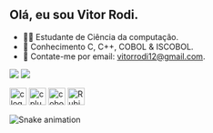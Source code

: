    ## Olá, eu sou Vitor Rodi.   
          
- 👨‍💻 Estudante de Ciência da computação.               
- 🚀 Conhecimento C, C++, COBOL & ISCOBOL.                
- 📧 Contate-me por email: vitorrodi12@gmail.com.            
     
 <a href="https://www.instagram.com/vitor_rodi/" target="_blank"><img src="https://img.shields.io/badge/-Instagram-%23E4405F?style=for-the-badge&logo=instagram&logoColor=white" target="_blank"></a>
<a href="https://www.linkedin.com/in/vitor-rodi/" target="_blank"><img src="https://img.shields.io/badge/-LinkedIn-%230077B5?style=for-the-badge&logo=linkedin&logoColor=white" target="_blank"></a> 
</head>   
<body>  
    <div class="image-container">
       <img src="https://cdn.jsdelivr.net/gh/devicons/devicon/icons/c/c-original.svg" height="30" alt="c logo"  /> 
        <img src="https://cdn.jsdelivr.net/gh/devicons/devicon/icons/cplusplus/cplusplus-original.svg" height="30" alt="cplusplus logo"  />
       <img src="https://blogger.googleusercontent.com/img/b/R29vZ2xl/AVvXsEjLCrmahHl7ysGH9YjnIMyfpk5s1vuRGL6EGLz5ovw67af01c4eYe8nLNfHN7-4M7yRTD_lut_JBib6woOnWmgb-4vlqi8njcgDVEm-FlXphyphenhyphenFD7CoZnFnNaCcLrIrECb_9pyq-7j_3n3E/s1600/BANNER.jpg"  height="30" alt="cobol logo"  />
       <img src="https://hermes.dio.me/articles/cover/68aa896c-0660-4a60-a1d4-c512ce8cf2ab.png"  height="30" alt="Rubi"  />
       
       
 </div>
</body>     
</html>  
         
![Snake animation](https://github.com/imthedaniel/imthedaniel/blob/output/github-contribution-grid-snake.svg)     
   
    
 
  
